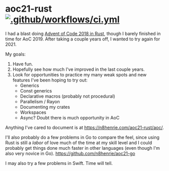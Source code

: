 # aoc21-rust [![.github/workflows/ci.yml](https://github.com/n8henrie/aoc21-rust/actions/workflows/ci.yml/badge.svg?branch=master)](https://github.com/n8henrie/aoc21-rust/actions/workflows/ci.yml)

I had a blast doing [Advent of Code 2018 in Rust][0], though I barely finished
in time for AoC 2019. After taking a couple years off, I wanted to try again
for 2021.

My goals:
1. Have fun.
2. Hopefully see how much I've improved in the last couple years.
3. Look for opportunities to practice my many weak spots and new features I've
   been hoping to try out:
    - Generics
    - Const generics
    - Declarative macros (probably not procedural)
    - Parallelism / Rayon
    - Documenting my crates
    - Workspaces
    - Async? Doubt there is much opportunity in AoC

Anything I've cared to document is at <https://n8henrie.com/aoc21-rust/aoc/>.

I'll also probably do a few problems in Go to compare the feel, since using
Rust is still a *labor* of love much of the time at my skill level and I could
probably get things done much faster in other languages (even though I'm also
very novice in Go). <https://github.com/n8henrie/aoc21-go>

I may also try a few problems in Swift. Time will tell.

[0]: https://github.com/n8henrie/advent2018-rust

